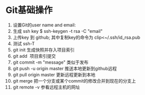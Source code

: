 # Git基础操作
1. 设置Git的user name and email:<br>
2. 生成 ssh key $ ssh-keygen -t rsa -C "email"<br>
3. 上传key 到 github; 其中复制key的命令为 clip<~/.ssh/id_rsa.pub<br>
4. 测试 ssh-T<br>
5. git init 生成快照并存入项目索引<br>
6. git add  项目索引提交<br>
7. git commit -m "message" 类似于发布<br>
8. git push -u origin master 推送本地更新到github远程<br>
9. git pull origin master 更新远程更新到本地<br>
10. git merge <branch> 把一个分支或某个commit的修改合并到现在的分支上<br>
11. git remote -v 参看远程主机的网址
